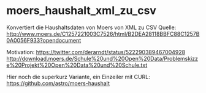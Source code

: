 moers_haushalt_xml_zu_csv
=========================

Konvertiert die Haushaltsdaten von Moers von XML zu CSV
Quelle: http://www.moers.de/C1257221003C7526/html/B2DEA28118BBFC88C1257B0A0056F933?opendocument

Motivation: https://twitter.com/derarndt/status/522290389467004928
http://download.moers.de/Schule%20und%20Open%20Data/Problemskizze%20Projekt%20Open%20Data%20und%20Schule.txt

Hier noch die superkurz Variante, ein Einzeiler mit CURL:
https://github.com/astro/moers-haushalt
